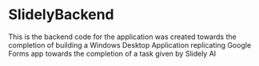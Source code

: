 # SlidelyBackend
This is the backend code for the application was created towards the completion of building a Windows Desktop Application replicating Google Forms app towards the completion of a task given by Slidely AI

